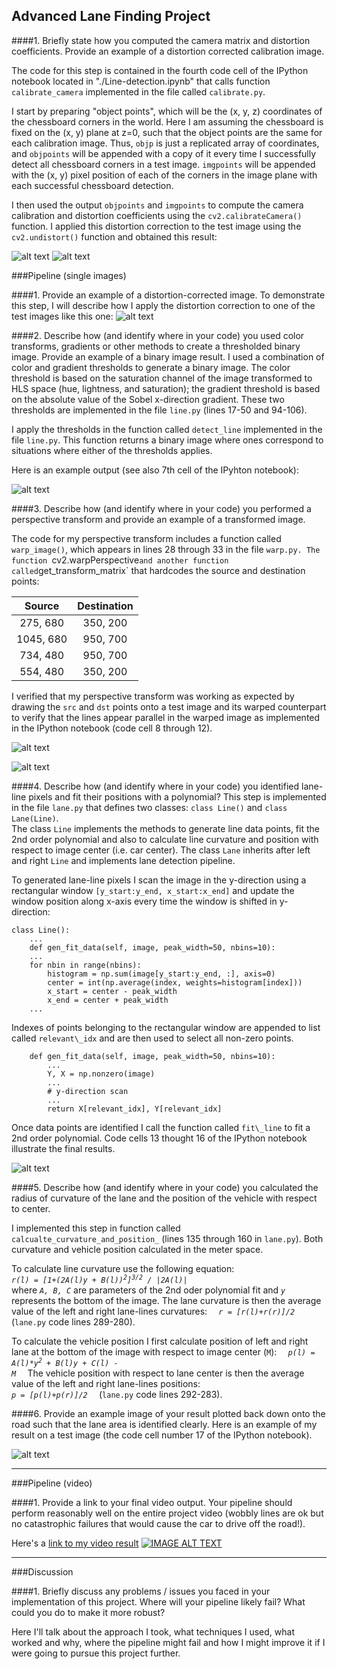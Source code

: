 
[//]: # (Image References)

[image1]: ./output_images/original_image.jpg "Original"
[image2]: ./output_images/undistorted_image.jpg "Undistorted"
[image3a]: ./output_images/undistorted_road_image.jpg "Undistorted Road"
[image3b]: ./output_images/original_road_image.jpg "Original Road"
[image4]: ./output_images/thresholded_binary.jpg "Thresholded"
[image5]: ./output_images/straight_lines.jpg "Warp Example"
[image6]: ./output_images/warped_straight_lines.jpg "Warp Example"
[image7]: ./output_images/poly_fit.jpg "Fit Visual"
[image8]: ./output_images/example_output.jpg "Output"
[video1]: ./project_video_with_lane.mp4 "Video"

## Advanced Lane Finding Project

####1. Briefly state how you computed the camera matrix and distortion coefficients. Provide an example of a distortion corrected calibration image.

The code for this step is contained in the fourth code cell of the IPython notebook located in "./Line-detection.ipynb" that calls function `calibrate_camera` implemented in the file called `calibrate.py`.

I start by preparing "object points", which will be the (x, y, z) coordinates of the chessboard corners in the world. Here I am assuming the chessboard is fixed on the (x, y) plane at z=0, such that the object points are the same for each calibration image.  Thus, `objp` is just a replicated array of coordinates, and `objpoints` will be appended with a copy of it every time I successfully detect all chessboard corners in a test image.  `imgpoints` will be appended with the (x, y) pixel position of each of the corners in the image plane with each successful chessboard detection.  

I then used the output `objpoints` and `imgpoints` to compute the camera calibration and distortion coefficients using the `cv2.calibrateCamera()` function.  I applied this distortion correction to the test image using the `cv2.undistort()` function and obtained this result: 

![alt text][image1] ![alt text][image2]

###Pipeline (single images)

####1. Provide an example of a distortion-corrected image.
To demonstrate this step, I will describe how I apply the distortion correction to one of the test images like this one:
![alt text][image3a]

####2. Describe how (and identify where in your code) you used color transforms, gradients or other methods to create a thresholded binary image.  Provide an example of a binary image result.
I used a combination of color and gradient thresholds to generate a binary image. The color threshold  is based on the saturation channel of the image transformed to HLS space (hue, lightness, and saturation); the gradient threshold is based on the absolute value of the Sobel x-direction gradient.  These two thresholds are implemented in the file `line.py` (lines 17-50 and 94-106).   

I apply the thresholds in the function called `detect_line` implemented in the file `line.py`.
This function returns a binary image where ones correspond to situations where either of the thresholds applies.

Here is an example output (see also 7th cell of the IPyhton notebook):

![alt text][image4]

####3. Describe how (and identify where in your code) you performed a perspective transform and provide an example of a transformed image.

The code for my perspective transform includes a function called `warp_image()`, which appears in lines 28 through 33 in the file `warp.py. The function `cv2.warpPerspective` and another function called `get\_transform\_matrix` that hardcodes the source and destination points:

| Source        | Destination   | 
|:-------------:|:-------------:| 
| 275, 680      | 350, 200        | 
| 1045, 680      | 950, 700      |
| 734, 480     | 950, 700      |
| 554, 480      | 350, 200        |

I verified that my perspective transform was working as expected by drawing the `src` and `dst` points onto a test image and its warped counterpart to verify that the lines appear parallel in the warped image as implemented in the IPython notebook (code cell 8 through 12).

![alt text][image5]

![alt text][image6]

####4. Describe how (and identify where in your code) you identified lane-line pixels and fit their positions with a polynomial?
This step is implemented in the file `lane.py` that defines two classes: `class Line()` and `class Lane(Line)`.  
The class `Line` implements the methods to generate line data points, fit the 2nd order polynomial  and also to calculate line curvature and position with respect to image center (i.e. car center).  The class `Lane` inherits after left and right `Line` and implements lane detection pipeline.

To generated lane-line pixels I scan the image in the y-direction using a rectangular window `[y_start:y_end, x_start:x_end]` and update the window position along x-axis
every time the window is shifted in y-direction:
```
class Line():
    ...
    def gen_fit_data(self, image, peak_width=50, nbins=10):
    ...
    for nbin in range(nbins):
        histogram = np.sum(image[y_start:y_end, :], axis=0)
        center = int(np.average(index, weights=histogram[index]))
        x_start = center - peak_width
        x_end = center + peak_width
    ...
```
Indexes of points belonging to the rectangular window are appended to list called `relevant\_idx`  and are then used to select all non-zero points.
```
    def gen_fit_data(self, image, peak_width=50, nbins=10):
        ...
        Y, X = np.nonzero(image)
        ...
        # y-direction scan
        ...
        return X[relevant_idx], Y[relevant_idx]
```

Once data points are identified I call the function called `fit\_line` to fit  a 2nd order polynomial.
Code cells 13 thought 16 of the IPython notebook illustrate the final results. 

![alt text][image7]

####5. Describe how (and identify where in your code) you calculated the radius of curvature of the lane and the position of the vehicle with respect to center.

I implemented this step in function called `calcualte_curvature_and_position_`  (lines 135 through 160 in `lane.py`). Both curvature and vehicle position calculated in the meter space.

To calculate line curvature use the following equation: 
<code>
<i>
r(l) = [1+(2A(l)y + B(l))<sup>2</sup>]<sup>3/2</sup> / |2A(l)|
</i>
</code>
where <code><i>A, B, C</i></code> are parameters of the 2nd oder polynomial fit and <code><i>y</i></code> represents the bottom of the image.
The lane curvature is then the average value of the left and right lane-lines curvatures: <code> <i> r = [r(l)+r(r)]/2 </i> </code> (`lane.py` code lines 289-280).

To calculate the vehicle position I first calculate position of left and right lane at the bottom of the image with respect to image center (`M`):
<code>
<i>
p(l) = A(l)*y<sup>2</sup> + B(l)y + C(l) - M
</i>
</code>
The vehicle position with respect to lane center is then the average value of the left and right lane-lines positions: <code> <i> p = [p(l)+p(r)]/2 </i> </code> (`lane.py` code lines 292-283).

####6. Provide an example image of your result plotted back down onto the road such that the lane area is identified clearly.
Here is an example of my result on a test image (the code cell number 17 of the IPython notebook).

![alt text][image8]

---

###Pipeline (video)

####1. Provide a link to your final video output.  Your pipeline should perform reasonably well on the entire project video (wobbly lines are ok but no catastrophic failures that would cause the car to drive off the road!).

Here's a [link to my video result](./project_video.mp4)
[![IMAGE ALT TEXT](http://img.youtube.com/vi/YOUTUBE_VIDEO_ID_HERE/0.jpg)](http://www.youtube.com/watch?v=YOUTUBE_VIDEO_ID_HERE "Video Title")

---

###Discussion

####1. Briefly discuss any problems / issues you faced in your implementation of this project.  Where will your pipeline likely fail?  What could you do to make it more robust?

Here I'll talk about the approach I took, what techniques I used, what worked and why, where the pipeline might fail and how I might improve it if I were going to pursue this project further.  

